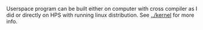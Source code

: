 Userspace program can be built either on computer with cross compiler as I did or directly on HPS with running linux distribution. See [../kernel](../kernel) for more info.